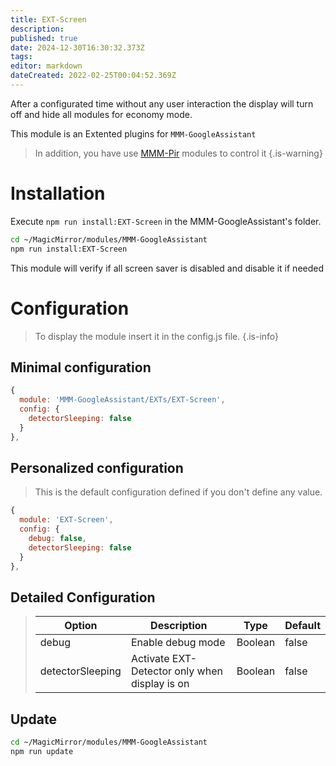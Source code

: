 ```yaml
---
title: EXT-Screen
description: 
published: true
date: 2024-12-30T16:30:32.373Z
tags: 
editor: markdown
dateCreated: 2022-02-25T00:04:52.369Z
---
```


After a configurated time without any user interaction the display will turn off and hide all modules for economy mode.

This module is an Extented plugins for `MMM-GoogleAssistant`

> In addition, you have use [MMM-Pir](https://github.com/bugsounet/MMM-Pir) modules to control it
{.is-warning}


# Installation

Execute `npm run install:EXT-Screen` in the MMM-GoogleAssistant's folder.
```sh
cd ~/MagicMirror/modules/MMM-GoogleAssistant
npm run install:EXT-Screen
```

This module will verify if all screen saver is disabled and disable it if needed

# Configuration
> To display the module insert it in the config.js file.
{.is-info}


## Minimal configuration
```js
{
  module: 'MMM-GoogleAssistant/EXTs/EXT-Screen',
  config: {
    detectorSleeping: false
  }
},
```
## Personalized configuration
>  This is the default configuration defined if you don't define any value.

```js
{
  module: 'EXT-Screen',
  config: {
    debug: false,
    detectorSleeping: false
  }
},
```

## Detailed Configuration

> | Option  | Description | Type | Default |
> | ------- | --- | --- | --- |
> | debug | Enable debug mode | Boolean | false |
> | detectorSleeping | Activate EXT-Detector only when display is on | Boolean | false |

## Update
```sh
cd ~/MagicMirror/modules/MMM-GoogleAssistant
npm run update
```

